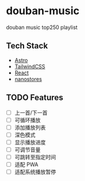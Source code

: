 # douban-music

douban music top250 playlist

## Tech Stack

- [Astro](https://astro.build/)
- [TailwindCSS](https://tailwindcss.com/)
- [React](https://react.dev/)
- [nanostores](https://github.com/nanostores/nanostores)

## TODO Features

- [ ] 上一首/下一首
- [ ] 可循环播放
- [ ] 添加播放列表
- [ ] 深色模式
- [ ] 显示播放进度
- [ ] 可调节音量
- [ ] 可跳转至指定时间
- [ ] 适配 PWA
- [ ] 适配系统播放暂停

